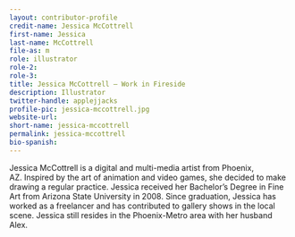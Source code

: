 ```yaml
---
layout: contributor-profile
credit-name: Jessica McCottrell
first-name: Jessica
last-name: McCottrell
file-as: m
role: illustrator
role-2:
role-3:
title: Jessica McCottrell — Work in Fireside
description: Illustrator
twitter-handle: applejjacks
profile-pic: jessica-mccottrell.jpg
website-url:
short-name: jessica-mccottrell
permalink: jessica-mccottrell
bio-spanish:
---
```

Jessica McCottrell is a digital and multi-media artist from Phoenix, AZ. Inspired by the art of animation and video games, she decided to make drawing a regular practice. Jessica received her Bachelor’s Degree in Fine Art from Arizona State University in 2008. Since graduation, Jessica has worked as a freelancer and has contributed to gallery shows in the local scene. Jessica still resides in the Phoenix-Metro area with her husband Alex.  
